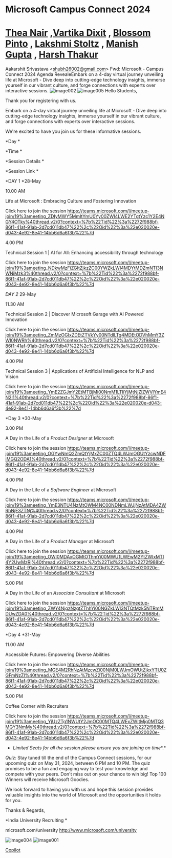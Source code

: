 # Microsoft Campus Connect 2024
# [Thea Nair](https://www.linkedin.com/in/theanair)  ,[Vartika Dixit](https://www.linkedin.com/in/vartikadixit/)   ,   [Blossom Pinto](https://www.linkedin.com/in/blossompinto/)  , [Lakshmi Stoltz](https://www.linkedin.com/in/lakshmi-stoltz/)  , [Manish Gupta](https://www.linkedin.com/in/manishsgupta/)  ,  [Harsh Thakur](https://www.linkedin.com/in/harsh-thakur/)
Aakarshit Srivastava &lt;shubh26002@gmail.com> Fwd: Microsoft - Campus Connect 2024 Agenda RevealeEmbark on a 4-day virtual journey unveiling life at Microsoft - Dive deep into cutting-edge technology insights, immerse yourself in our vibrant culture, and forge connections with experts over interactive sessions.
![image002](https://github.com/ArkS0001/Microsoft-Campus-Connect-2024/assets/113760964/e9f9238c-1247-4680-a8df-d0a5ffafc5b9)
![image005](https://github.com/ArkS0001/Microsoft-Campus-Connect-2024/assets/113760964/0ed18591-59d6-40c8-bcc5-d71c0d29c1e7)
Hello Students,



Thank you for registering with us.



Embark on a 4-day virtual journey unveiling life at Microsoft - Dive deep
into cutting-edge technology insights, immerse yourself in our vibrant
culture, and forge connections with experts over interactive sessions.



We're excited to have you join us for these informative sessions.



*Day *

*Time *

*Session Details *

*Session Link *


*DAY 1 *28-May

10.00 AM

Life at Microsoft : Embracing Culture and Fostering Innovation

Click here to join the session
<https://teams.microsoft.com/l/meetup-join/19%3ameeting_ZDIyMWY5MmItYmU0Yy00ZWI4LWE2YTgtYzc1Y2E4NGY4OTky%40thread.v2/0?context=%7b%22Tid%22%3a%2272f988bf-86f1-41af-91ab-2d7cd011db47%22%2c%22Oid%22%3a%22e020020e-d043-4e92-8e41-14bb6d6a6f3b%22%7d>

4.00 PM

Technical Session 1 | AI for All: Enhancing accessibility through technology

Click here to join the session
<https://teams.microsoft.com/l/meetup-join/19%3ameeting_NDkwMzFiZGItZjkzZC00YWZkLWI4MDYtMDZmNTI3NWNiMzk3%40thread.v2/0?context=%7b%22Tid%22%3a%2272f988bf-86f1-41af-91ab-2d7cd011db47%22%2c%22Oid%22%3a%22e020020e-d043-4e92-8e41-14bb6d6a6f3b%22%7d>

*DAY 2*
29-May

11.30 AM

Technical Session 2 | Discover Microsoft Garage with AI Powered Innovation

Click here to join the session
<https://teams.microsoft.com/l/meetup-join/19%3ameeting_ZmMzOGIxZDEtZTVkYy00NTdlLTg4MDEtODVhMmY3ZWI0NWRh%40thread.v2/0?context=%7b%22Tid%22%3a%2272f988bf-86f1-41af-91ab-2d7cd011db47%22%2c%22Oid%22%3a%22e020020e-d043-4e92-8e41-14bb6d6a6f3b%22%7d>

4.00 PM

Technical Session 3 | Applications of Artificial Intelligence for NLP and
Vision

Click here to join the session
<https://teams.microsoft.com/l/meetup-join/19%3ameeting_YmE2ZGJmY2EtMTBjMi00NmM1LTliYjMtNjZlZWVlYmE4N2I1%40thread.v2/0?context=%7b%22Tid%22%3a%2272f988bf-86f1-41af-91ab-2d7cd011db47%22%2c%22Oid%22%3a%22e020020e-d043-4e92-8e41-14bb6d6a6f3b%22%7d>


*Day 3 *30-May

3.00 PM

A Day in the Life of a *Product Designer* at Microsoft

Click here to join the session
<https://teams.microsoft.com/l/meetup-join/19%3ameeting_OGYwNmQ2ZmQtYjMxZC00ZTQ4LWJmOGUtYzcwNDFiMGQ2ODA1%40thread.v2/0?context=%7b%22Tid%22%3a%2272f988bf-86f1-41af-91ab-2d7cd011db47%22%2c%22Oid%22%3a%22e020020e-d043-4e92-8e41-14bb6d6a6f3b%22%7d>

4.00 PM

A Day in the Life of a *Software Engineer* at Microsoft

Click here to join the session
<https://teams.microsoft.com/l/meetup-join/19%3ameeting_YmE3NTU4NzMtOWM4NC00NDNmLWJjNzAtMDA4ZWRhNjE3ZTNj%40thread.v2/0?context=%7b%22Tid%22%3a%2272f988bf-86f1-41af-91ab-2d7cd011db47%22%2c%22Oid%22%3a%22e020020e-d043-4e92-8e41-14bb6d6a6f3b%22%7d>

4.00 PM

A Day in the Life of a *Product Manager* at Microsoft

Click here to join the session
<https://teams.microsoft.com/l/meetup-join/19%3ameeting_OWI0MDAxOGMtOThmYi00MWU1LWEwM2YtZWIxMTI4Y2UwMzRj%40thread.v2/0?context=%7b%22Tid%22%3a%2272f988bf-86f1-41af-91ab-2d7cd011db47%22%2c%22Oid%22%3a%22e020020e-d043-4e92-8e41-14bb6d6a6f3b%22%7d>

5.00 PM

A Day in the Life of an *Associate Consultant* at Microsoft

Click here to join the session
<https://teams.microsoft.com/l/meetup-join/19%3ameeting_ZWY4NjgzNzgtZThhYi00NGZkLWI3NTQtMzk5NTRmMDUwZDA0%40thread.v2/0?context=%7b%22Tid%22%3a%2272f988bf-86f1-41af-91ab-2d7cd011db47%22%2c%22Oid%22%3a%22e020020e-d043-4e92-8e41-14bb6d6a6f3b%22%7d>


*Day 4 *31-May

11.00 AM

Accessible Futures: Empowering Diverse Abilities

Click here to join the session
<https://teams.microsoft.com/l/meetup-join/19%3ameeting_MGE4M2RhNzAtMzcwZi00NjM0LWJmOWUtZjkxYTU0ZGFmNzZl%40thread.v2/0?context=%7b%22Tid%22%3a%2272f988bf-86f1-41af-91ab-2d7cd011db47%22%2c%22Oid%22%3a%22e020020e-d043-4e92-8e41-14bb6d6a6f3b%22%7d>

5.00 PM

Coffee Corner with Recruiters

Click here to join the session
<https://teams.microsoft.com/l/meetup-join/19%3ameeting_YjUzZTg1NWUtY2JmOC00MTQ4LWExZWItMjg0MTQ3MGY3NmMy%40thread.v2/0?context=%7b%22Tid%22%3a%2272f988bf-86f1-41af-91ab-2d7cd011db47%22%2c%22Oid%22%3a%22e020020e-d043-4e92-8e41-14bb6d6a6f3b%22%7d>

   - *Limited Seats for all the session please ensure you are joining on
   time**.*



*Quiz:* Stay tuned till the end of the Campus Connect sessions, for our
upcoming quiz on May 31, 2024, between 6 PM and 10 PM. The quiz promises to
be a fun and engaging way to test your knowledge and compete with your
peers. Don't miss out on your chance to win big! Top 100 Winners will
receive Microsoft Goodies.



We look forward to having you with us and hope this session provides
valuable insights into the world of Microsoft and the opportunities it
holds for you.

Thanks & Regards,

*India University Recruiting *

microsoft.com/university <http://www.microsoft.com/university>


![image004](https://github.com/ArkS0001/Microsoft-Campus-Connect-2024/assets/113760964/ab5872df-f8ae-4a9c-8bcb-f64b161d04c1)
![image001](https://github.com/ArkS0001/Microsoft-Campus-Connect-2024/assets/113760964/d7adef72-dd5a-417f-94d1-a01b0c98fc94)

[Copilot](https://copilot.microsoft.com/images/create/a-story-about-a-brave-knight-and-a-magical-dragon/1-6656d3669b5a41f29f495677d5b2e80e?id=3%2feSLlR9Pw4g%2f8Ro96J4Mg%3d%3d&view=detailv2&idpp=genimg&idpclose=1&thId=OIG1.Oj4jG53H.lvAnWG93xEw&lng=en-US&ineditshare=1)
